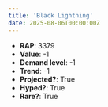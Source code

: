 ```yaml
---
title: 'Black Lightning'
date: 2025-08-06T00:00:00Z
---
```

- **RAP**: 3379
- **Value**: -1
- **Demand level**: -1
- **Trend**: -1
- **Projected?**: True
- **Hyped?**: True
- **Rare?**: True
